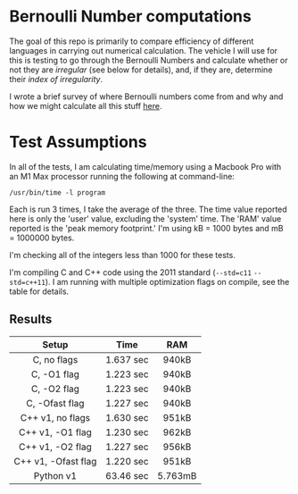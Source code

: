 # Bernoulli Number computations

The goal of this repo is primarily to compare efficiency of different languages in carrying out numerical calculation.  The vehicle I will use for this is testing to go through the Bernoulli Numbers and calculate whether or not they are _irregular_ (see below for details), and, if they are, determine their _index of irregularity_.

I wrote a brief survey of where Bernoulli numbers come from and why and how we might calculate all this stuff [here](Bernoulli.md).

# Test Assumptions

In all of the tests, I am calculating time/memory using a Macbook Pro with an M1 Max processor running the following at command-line:

```/usr/bin/time -l program```

Each is run 3 times, I take the average of the three.  The time value reported here is only the 'user' value, excluding the 'system' time.  The 'RAM' value reported is the 'peak memory footprint.'  I'm using kB = 1000 bytes and mB = 1000000 bytes.

I'm checking all of the integers less than 1000 for these tests.

I'm compiling C and C++ code using the 2011 standard (`--std=c11` `--std=c++11`).  I am running with multiple optimization flags on compile, see the table for details.

## Results

|Setup                 |Time     |RAM    |
|:--------------------:|:-------:|:-----:|
|C, no flags           |1.637 sec|940kB  |
|C, -O1 flag           |1.223 sec|940kB  |
|C, -O2 flag           |1.223 sec|940kB  |
|C, -Ofast flag        |1.227 sec|940kB  |
|C++ v1, no flags      |1.630 sec|951kB  |
|C++ v1, -O1 flag      |1.230 sec|962kB  |
|C++ v1, -O2 flag      |1.227 sec|956kB  |
|C++ v1, -Ofast flag   |1.220 sec|951kB  |
|Python v1             |63.46 sec|5.763mB|
